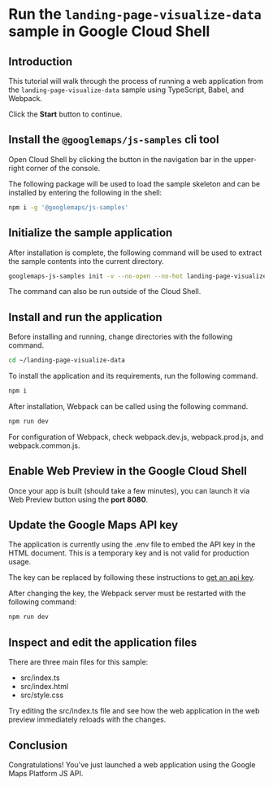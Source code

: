 # Run the `landing-page-visualize-data` sample in Google Cloud Shell

<walkthrough-tutorial-duration duration="10"/>

## Introduction

This tutorial will walk through the process of running a web application from
the `landing-page-visualize-data` sample using TypeScript, Babel, and Webpack.

Click the **Start** button to continue.

## Install the `@googlemaps/js-samples` cli tool

Open Cloud Shell by clicking the
<walkthrough-cloud-shell-icon></walkthrough-cloud-shell-icon> button in the
navigation bar in the upper-right corner of the console.

The following package will be used to load the sample skeleton and can be
installed by entering the following in the shell:

```bash
npm i -g '@googlemaps/js-samples'
```

## Initialize the sample application

After installation is complete, the following command will be used to extract
the sample contents into the current directory.

```bash
googlemaps-js-samples init -v --no-open --no-hot landing-page-visualize-data ~/landing-page-visualize-data
```

The command can also be run outside of the Cloud Shell.

## Install and run the application

Before installing and running, change directories with the following command.

```bash
cd ~/landing-page-visualize-data
```

To install the application and its requirements, run the following command.

```bash
npm i
```

After installation, Webpack can be called using the following command.

```bash
npm run dev
```

For configuration of Webpack, check
<walkthrough-editor-open-file filePath="landing-page-visualize-data/webpack.dev.js">webpack.dev.js</walkthrough-editor-open-file>,
<walkthrough-editor-open-file filePath="landing-page-visualize-data/webpack.prod.js">webpack.prod.js</walkthrough-editor-open-file>,
and
<walkthrough-editor-open-file filePath="landing-page-visualize-data/webpack.common.js">webpack.common.js</walkthrough-editor-open-file>.

## Enable Web Preview in the Google Cloud Shell

Once your app is built (should take a few minutes), you can launch it via
<walkthrough-spotlight-pointer target="cloudshell" spotlightId="devshell-web-preview-button">Web
Preview button</walkthrough-spotlight-pointer> using the **port 8080**.

## Update the Google Maps API key

The application is currently using the
<walkthrough-editor-open-file filePath="landing-page-visualize-data/.env">.env</walkthrough-editor-open-file>
file to embed the API key in the HTML document. This is a temporary key and is
not valid for production usage.

The key can be replaced by following these instructions to
[get an api key](https://developers.google.com/maps/documentation/javascript/get-api-key).

After changing the key, the Webpack server must be restarted with the following
command:

```bash
npm run dev
```

## Inspect and edit the application files

There are three main files for this sample:

*   <walkthrough-editor-open-file filePath="landing-page-visualize-data/src/index.ts">src/index.ts</walkthrough-editor-open-file>
*   <walkthrough-editor-open-file filePath="landing-page-visualize-data/src/index.html">src/index.html</walkthrough-editor-open-file>
*   <walkthrough-editor-open-file filePath="landing-page-visualize-data/src/style.css">src/style.css</walkthrough-editor-open-file>

Try editing the <walkthrough-editor-open-file filePath="landing-page-visualize-data/src/index.ts">src/index.ts</walkthrough-editor-open-file> file and see how the web application in the web preview immediately reloads with the changes.

## Conclusion

<walkthrough-conclusion-trophy></walkthrough-conclusion-trophy>

Congratulations! You've just launched a web application using the Google Maps
Platform JS API.
